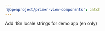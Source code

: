 ```yaml
---
'@openproject/primer-view-components': patch
---
```


Add I18n locale strings for demo app (en only)
